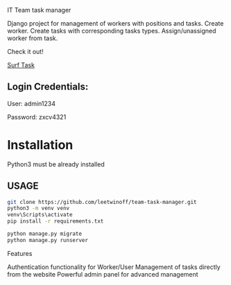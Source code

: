 IT Team task manager 

Django project for management of workers with positions and tasks.
Create worker. Create tasks with corresponding tasks types. Assign/unassigned worker from task. 

Check it out!

[Surf Task](https://surf-task.onrender.com)


## Login Credentials:

User: admin1234

Password: zxcv4321

# Installation

Python3 must be already installed


## USAGE 
```bash
git clone https://github.com/leetwinoff/team-task-manager.git
python3 -m venv venv
venv\Scripts\activate
pip install -r requirements.txt

python manage.py migrate
python manage.py runserver
```


Features

Authentication functionality for Worker/User
Management of tasks directly from the website
Powerful admin panel for advanced management

